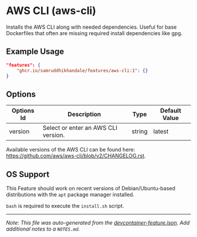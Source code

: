 
# AWS CLI (aws-cli)

Installs the AWS CLI along with needed dependencies. Useful for base Dockerfiles that often are missing required install dependencies like gpg.

## Example Usage

```json
"features": {
    "ghcr.io/samruddhikhandale/features/aws-cli:1": {}
}
```

## Options

| Options Id | Description | Type | Default Value |
|-----|-----|-----|-----|
| version | Select or enter an AWS CLI version. | string | latest |

Available versions of the AWS CLI can be found here: https://github.com/aws/aws-cli/blob/v2/CHANGELOG.rst.

## OS Support

This Feature should work on recent versions of Debian/Ubuntu-based distributions with the `apt` package manager installed.

`bash` is required to execute the `install.sh` script.


---

_Note: This file was auto-generated from the [devcontainer-feature.json](https://github.com/samruddhikhandale/features/blob/main/src/aws-cli/devcontainer-feature.json).  Add additional notes to a `NOTES.md`._
